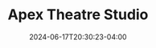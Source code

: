 ---
title: Apex Theatre Studio
date: 2024-06-17T20:30:23-04:00
active: true
featured_image: Apex-Theatre-Studio.webp
featured_image_alt: "Logo of Apex Theatre Studio, featuring a simple and modern design with the name 'APEX' in bold white letters on a vibrant red background, accompanied by a multicolored stripe on the left side, representing the studio's dynamic and creative approach to theatre."
featured_image_caption: "Logo of Apex Theatre Studio" 
Founded: 
Address: |
    425 West Town Place, Unit 112
    St. Augustine, FL 32092
Latitude: 29.98416069482123
Longitude: -81.47103758573593
Socials:
  Facebook: apextheatrejax
  Twitter: apextheatrejax
  Instagram: apextheatrejax
  Website: http://www.apextheatrejax.com
Phone: 19048341351
---